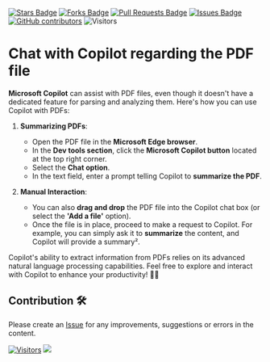 <a href="https://github.com/drshahizan/Generative-AI-Playground/stargazers"><img src="https://img.shields.io/github/stars/drshahizan/Generative-AI-Playground" alt="Stars Badge"/></a>
<a href="https://github.com/drshahizan/Generative-AI-Playground/network/members"><img src="https://img.shields.io/github/forks/drshahizan/Generative-AI-Playground" alt="Forks Badge"/></a>
<a href="https://github.com/drshahizan/Generative-AI-Playground/pulls"><img src="https://img.shields.io/github/issues-pr/drshahizan/Generative-AI-Playground" alt="Pull Requests Badge"/></a>
<a href="https://github.com/drshahizan/Generative-AI-Playground"><img src="https://img.shields.io/github/issues/drshahizan/Generative-AI-Playground" alt="Issues Badge"/></a>
<a href="https://github.com/drshahizan/Generative-AI-Playground/graphs/contributors"><img alt="GitHub contributors" src="https://img.shields.io/github/contributors/drshahizan/Generative-AI-Playground?color=2b9348"></a>
![Visitors](https://api.visitorbadge.io/api/visitors?path=https%3A%2F%2Fgithub.com%2Fdrshahizan%2Fai-tools&labelColor=%23d9e3f0&countColor=%23697689&style=flat)

# Chat with Copilot regarding the PDF file
**Microsoft Copilot** can assist with PDF files, even though it doesn't have a dedicated feature for parsing and analyzing them. Here's how you can use Copilot with PDFs:

1. **Summarizing PDFs**:
   - Open the PDF file in the **Microsoft Edge browser**.
   - In the **Dev tools section**, click the **Microsoft Copilot button** located at the top right corner.
   - Select the **Chat option**.
   - In the text field, enter a prompt telling Copilot to **summarize the PDF**.

2. **Manual Interaction**:
   - You can also **drag and drop** the PDF file into the Copilot chat box (or select the **'Add a file'** option).
   - Once the file is in place, proceed to make a request to Copilot. For example, you can simply ask it to **summarize** the content, and Copilot will provide a summary².

Copilot's ability to extract information from PDFs relies on its advanced natural language processing capabilities. Feel free to explore and interact with Copilot to enhance your productivity! 🚀📄

## Contribution 🛠️
Please create an [Issue](https://github.com/drshahizan/Generative-AI-Playground/issues) for any improvements, suggestions or errors in the content.

[![Visitors](https://api.visitorbadge.io/api/visitors?path=https%3A%2F%2Fgithub.com%2Fdrshahizan&labelColor=%23697689&countColor=%23555555&style=plastic)](https://visitorbadge.io/status?path=https%3A%2F%2Fgithub.com%2Fdrshahizan)
![](https://hit.yhype.me/github/profile?user_id=81284918)

